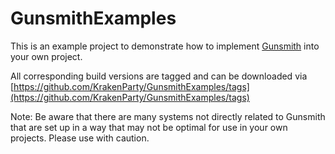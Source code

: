 # GunsmithExamples
This is an example project to demonstrate how to implement [Gunsmith](https://docs.gunsmithplugin.com/) into your own project. 

All corresponding build versions are tagged and can be downloaded via [https://github.com/KrakenParty/GunsmithExamples/tags](https://github.com/KrakenParty/GunsmithExamples/tags)

Note: Be aware that there are many systems not directly related to Gunsmith that are set up in a way that may not be optimal for use in your own projects. Please use with caution.
